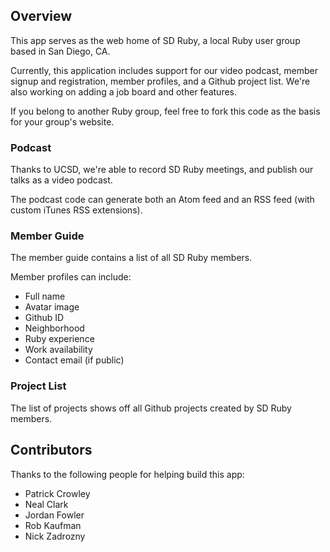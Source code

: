 ## Overview ##

This app serves as the web home of SD Ruby, a local Ruby user group based in San Diego, CA.

Currently, this application includes support for our video podcast, member signup and registration, member profiles, and a Github project list. We're also working on adding a job board and other features.

If you belong to another Ruby group, feel free to fork this code as the basis for your group's website.

### Podcast ###

Thanks to UCSD, we're able to record SD Ruby meetings, and publish our talks as a video podcast.

The podcast code can generate both an Atom feed and an RSS feed (with custom iTunes RSS extensions).

### Member Guide ###

The member guide contains a list of all SD Ruby members.

Member profiles can include:

* Full name
* Avatar image
* Github ID
* Neighborhood
* Ruby experience
* Work availability 
* Contact email (if public)

### Project List ###

The list of projects shows off all Github projects created by SD Ruby members.

## Contributors ##

Thanks to the following people for helping build this app:

* Patrick Crowley
* Neal Clark
* Jordan Fowler
* Rob Kaufman
* Nick Zadrozny
